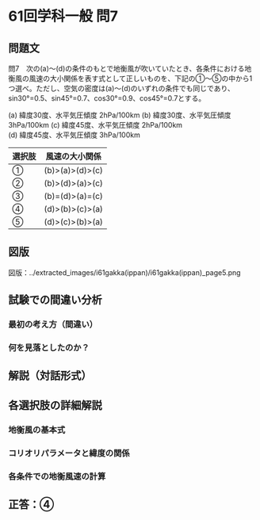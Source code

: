 # 61回学科一般 問7

## 問題文

問7　次の(a)～(d)の条件のもとで地衡風が吹いていたとき、各条件における地衡風の風速の大小関係を表す式として正しいものを、下記の①～⑤の中から1つ選べ。ただし、空気の密度は(a)～(d)のいずれの条件でも同じであり、sin30°=0.5、sin45°=0.7、cos30°=0.9、cos45°=0.7とする。

(a) 緯度30度、水平気圧傾度 2hPa/100km
(b) 緯度30度、水平気圧傾度 3hPa/100km
(c) 緯度45度、水平気圧傾度 2hPa/100km  
(d) 緯度45度、水平気圧傾度 3hPa/100km

| 選択肢 | 風速の大小関係 |
|--------|---------------|
| ① | (b)>(a)>(d)>(c) |
| ② | (b)>(d)>(a)>(c) |
| ③ | (b)=(d)>(a)=(c) |
| ④ | (d)>(b)>(c)>(a) |
| ⑤ | (d)>(c)>(b)>(a) |

## 図版

図版：../extracted_images/i61gakka(ippan)/i61gakka(ippan)_page5.png

## 試験での間違い分析

### 最初の考え方（間違い）

### 何を見落としたのか？

## 解説（対話形式）

## 各選択肢の詳細解説

### 地衡風の基本式

### コリオリパラメータと緯度の関係

### 各条件での地衡風速の計算

## 正答：④